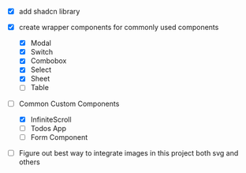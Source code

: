 - [x] add shadcn library

- [x] create wrapper components for commonly used components

  - [x] Modal
  - [x] Switch
  - [x] Combobox
  - [x] Select
  - [x] Sheet
  - [ ] Table

- [ ] Common Custom Components

  - [x] InfiniteScroll
  - [ ] Todos App
  - [ ] Form Component

- [ ] Figure out best way to integrate images in this project both svg and others
